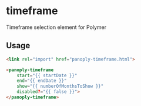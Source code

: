 # timeframe
Timeframe selection element for Polymer

## Usage

```html
<link rel="import" href="panoply-timeframe.html">

<panoply-timeframe
    start="{{ startDate }}"
    end="{{ endDate }}"
    show="{{ numberOfMonthsToShow }}"
    disabled?="{{ false }}">
</panoply-timeframe>
```
